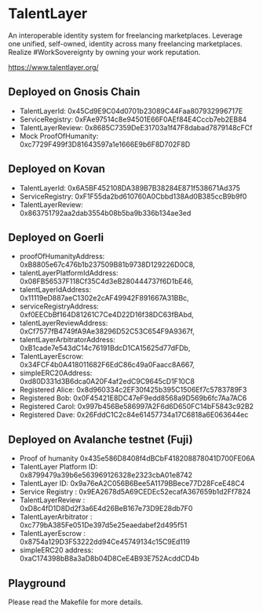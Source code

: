 # TalentLayer

An interoperable identity system for freelancing marketplaces. Leverage one unified, self-owned, identity across many freelancing marketplaces. Realize #WorkSovereignty by owning your work reputation.

https://www.talentlayer.org/

## Deployed on Gnosis Chain

- TalentLayerId: 0x45Cd9E9C04d0701b23089C44Faa807932996717E
- ServiceRegistry: 0xFAe97514c8e94501E66F0AEf84E4Cccb7eb2EB84
- TalentLayerReview: 0x8685C7359DeE31703a1f47F8dabad7879148cFCf
- Mock ProofOfHumanity: 0xc7729F499f3D81643597a1e1666E9b6F8D702F8D

## Deployed on Kovan

- TalentLayerId: 0x6A5BF452108DA389B7B38284E871f538671Ad375
- ServiceRegistry: 0xF1F55da2bd610760A0Cbbd138Ad0B385ccB9b9f0
- TalentLayerReview: 0x863751792aa2dab3554b08b5ba9b336b134ae3ed

## Deployed on Goerli

- proofOfHumanityAddress: 0xB8805e67c476b1b237509B81b9738D129226D0C8,
- talentLayerPlatformIdAddress: 0x08FB56537F118Cf35C4d3eB280444737f6D1bE46,
- talentLayerIdAddress: 0x11119eD887aeC1302e2cAF49942F891667A31BBc,
- serviceRegistryAddress: 0xf0EECbBf164D81261C7Ce4D22D16f38DC63fBAbd,
- talentLayerReviewAddress: 0xCf7577fB4749fA9Ae38296D52C53C654F9A9367f,
- talentLayerArbitratorAddress: 0xB1cade7e543dC14c76191BdcD1CA15625d77dFDb,
- TalentLayerEscrow: 0x34FCF4b0A418011682F6EdC86c49a0Faacc8A667,
- simpleERC20Address: 0xd80D331d3B6dca0A20F4af2edC9C9645cD1F10C8
- Registered Alice: 0x8d960334c2EF30f425b395C1506Ef7c5783789F3
- Registered Bob: 0x0F45421E8DC47eF9edd8568a9D569b6fc7Aa7AC6
- Registered Carol: 0x997b456Be586997A2F6d6D650FC14bF5843c92B2
- Registered Dave: 0x26FddC1C2c84e61457734a17C6818a6E063644ec

## Deployed on Avalanche testnet (Fuji)

- Proof of humanity 0x435e586D8408f4dBCbF418208878041D700FE06A
- TalentLayer Platform ID: 0x8799479a39b6e563969126328e2323cbA01e8742
- TalentLayer ID: 0x9a76eA2C056B6Bee5A1179BBece77D28FceE48C4
- Service Registry : 0x9EA2678d5A69CEDEc52ecafA367659b1d2Ff7824
- TalentLayerReview : 0xD8c4fD1D8Dd2f3a6E4d26BeB167e73D9E28db7F0
- TalentLayerArbitrator : 0xc779bA385Fe051De397d5e25eaedabef2d495f51
- TalentLayerEscrow : 0x8754a129D3F53222dd94Ce45749134c15C9Ed119
- simpleERC20 address: 0xaC174398bB8a3aD8b04D8CeE4B93E752AcddCD4b

## Playground

Please read the Makefile for more details.

